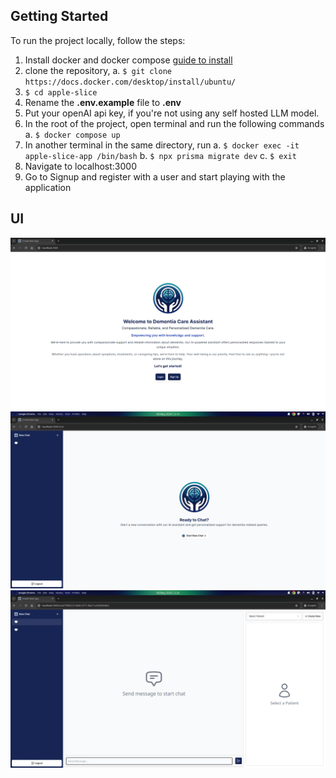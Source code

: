 ## Getting Started

To run the project locally, follow the steps:

1. Install docker and docker compose [guide to install](https://docs.docker.com/desktop/install/ubuntu/)
2. clone the repository,
     a. `$ git clone https://docs.docker.com/desktop/install/ubuntu/`
3. `$ cd apple-slice`
4. Rename the **.env.example** file to **.env**
5. Put your openAI api key, if you're not using any self hosted LLM model.
6. In the root of the project, open terminal and run the following commands
   a. `$ docker compose up`
7. In another terminal in the same directory, run
   a. `$ docker exec -it apple-slice-app /bin/bash`
   b. `$ npx prisma migrate dev`
   c. `$ exit`
8. Navigate to localhost:3000
9. Go to Signup and register with a user and start playing with the application

## UI

![alt text](./public/image.png)
![alt text](./public/image-1.png)
![alt text](./public/image-2.png)
